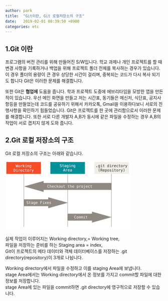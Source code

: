 ```yaml
---
author: park
title:  "Git이란, Git 로컬저장소의 구조"
date:   2019-02-01 08:39:50 +0900
categories: etc
---
```

## 1.Git 이란
프로그램의 버전 관리를 위해 만들어진 S/W입니다. 학교 과제나 개인 프로젝트를 할 때
변경 사항을 기록하거나 백업을 위해 프로젝트 폴더 전체를 복사하는 경우가 있습니다.
이 경우 폴더의 용량이 큰 경우 상당한 시간이 걸리며, 중복되는 코드가 다시 복사 되기도
합니다 Git은 이러한 문제를 해결합니다.


또한 Git은 **협업에** 도움을 줍니다.
학과 프로젝트 도중에 에브리타임을 모방한 앱을 만든적이 있습니다.
우선 메인 화면을 만들고 저는 시간표, 동기들은 메신저, 식단표, 공지사항등을 만들었는데
코드를 공유하기 위해서 카카오톡, Gmail을 이용하다보니 서로의 진행사항을 확인하기
힘들었습니다. Git은 프로젝트를 한 곳에 관리함으로서 이러한 문제를 해결합니다. 또한 서로
다른 개발자 A,B가 동시에 같은 파일을 수정하는 경우 A,B의 작업이 서로 겹치지 않게 도와 줍니다.

## 2.Git 로컬 저장소의 구조  
Git 로컬 저장소의 구조는 아래와 같습니다.

<img src="/assets/image/Git-LocalRepo.PNG" alt="git local repo" width="400"/>

실제 작업이 이루어지는 Working directory,= Working tree,  
파일을 저장하는 준비를 하는 Staging area = index,  
Git이 프로젝트의 메타 데이터와 객체 데이터베이스를 저장하는 .git directory(repository)이 3개로 나뉩니다.

Woriking directory에서 파일을 수정하고 이를 staging Area에 보냅니다.  
stage Area에서는 Working directory에서 온 정보를 가지고 commit할 파일에 대한 정보를 저장합니다.  
stage Area에 있는 파일을 commit하면 .git directory에 영구적으로 저장할 수 있습니다.
